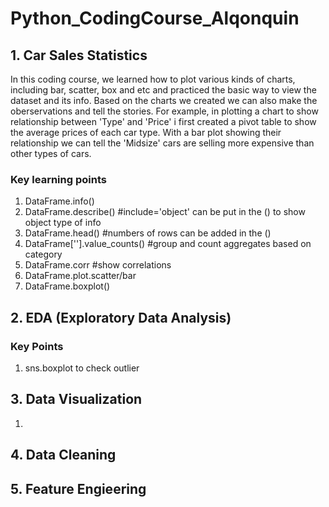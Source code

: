 # Python_CodingCourse_Alqonquin
## 1. Car Sales Statistics 
In this coding course, we learned how to plot various kinds of charts, including bar, scatter, box and etc and practiced the basic way to view the dataset and its info. Based on the 
charts we created we can also make the oberservations and tell the stories. For example, in plotting a chart to show relationship between 'Type' and 'Price' i first created a pivot table 
to show the average prices of each car type. With a bar plot showing their relationship we can tell the 'Midsize' cars are selling more expensive than other types of cars. 
### Key learning points 
1. DataFrame.info()
2. DataFrame.describe() #include='object' can be put in the () to show object type of info
3. DataFrame.head() #numbers of rows can be added in the ()
4. DataFrame[''].value_counts() #group and count aggregates based on category
5. DataFrame.corr #show correlations
6. DataFrame.plot.scatter/bar
7. DataFrame.boxplot()
## 2. EDA (Exploratory Data Analysis)
### Key Points
1. sns.boxplot to check outlier

## 3. Data Visualization
1. 

## 4. Data Cleaning

## 5. Feature Engieering
